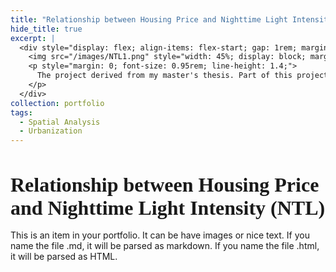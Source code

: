 ```yaml
---
title: "Relationship between Housing Price and Nighttime Light Intensity (NTL)"
hide_title: true
excerpt: |
  <div style="display: flex; align-items: flex-start; gap: 1rem; margin-top: 1.5rem;">
    <img src="/images/NTL1.png" style="width: 45%; display: block; margin: 0;" />
    <p style="margin: 0; font-size: 0.95rem; line-height: 1.4;">
      The project derived from my master's thesis. Part of this project draws on ideas and methods from urban expansion projects, and uses functions to fit the housing price and NTL intensity distribution.
    </p>
  </div>
collection: portfolio
tags:
  - Spatial Analysis
  - Urbanization
---
```

<h1 style="font-size: 2rem; font-family: Georgia, serif; font-weight: 600; margin-bottom: 1rem;">
  Relationship between Housing Price and Nighttime Light Intensity (NTL)
</h1>


This is an item in your portfolio. It can be have images or nice text. If you name the file .md, it will be parsed as markdown. If you name the file .html, it will be parsed as HTML. 

